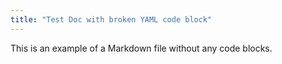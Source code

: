 ```yaml
---
title: "Test Doc with broken YAML code block"
---
```


This is an example of a Markdown file without any code blocks.
